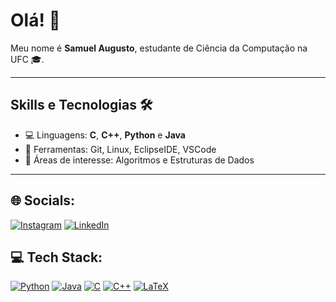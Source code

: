 # Olá! 👋

Meu nome é **Samuel Augusto**, estudante de Ciência da Computação na UFC 🎓.

---

## Skills e Tecnologias 🛠️

- 💻 Linguagens: **C**, **C++**, **Python** e **Java**
- 🐙 Ferramentas: Git, Linux, EclipseIDE, VSCode
- 🎯 Áreas de interesse: Algoritmos e Estruturas de Dados

---

## 🌐 Socials:
[![Instagram](https://img.shields.io/badge/Instagram-%23E4405F.svg?logo=Instagram&logoColor=white)](https://instagram.com/samuel.au.ab) 
[![LinkedIn](https://img.shields.io/badge/-LinkedIn-0077B5?style=plastic&logo=linkedin&logoColor=white)](https://www.linkedin.com/in/samuel-augusto-de-abreu-74a1442a0/)


## 💻 Tech Stack:
[![Python](https://img.shields.io/badge/python-3670A0?style=plastic&logo=python&logoColor=ffdd54)](https://www.python.org/)
[![Java](https://img.shields.io/badge/Java-%23ED8B00.svg??style=plastic&logo=openjdk&logoColor=white)](https://www.java.com/pt-BR/)
[![C](https://img.shields.io/badge/C-00599C?style=plastic&logo=c&logoColor=white)](https://en.wikipedia.org/wiki/C_(programming_language))
[![C++](https://img.shields.io/badge/c++-00599C?style=plastic&logo=c%2B%2B&logoColor=white)](https://isocpp.org/)
[![LaTeX](https://img.shields.io/badge/latex-%23008080.svg?style=plastic&logo=latex&logoColor=white)](https://www.latex-project.org/)

